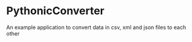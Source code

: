 # PythonicConverter
An example application to convert data in csv, xml and json files to each other
